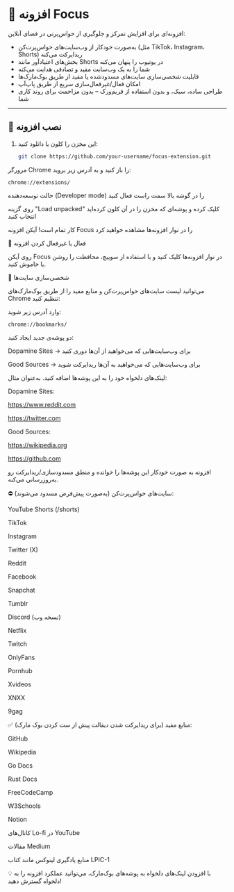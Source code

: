 # 🧠 افزونه Focus

افزونه‌ای برای افزایش تمرکز و جلوگیری از حواس‌پرتی در فضای آنلاین:

- به‌صورت خودکار از وب‌سایت‌های حواس‌پرت‌کن (مثل TikTok، Instagram، Shorts) ریدایرکت می‌کنه  
- بخش‌های اعتیادآور مانند Shorts در یوتیوب را پنهان می‌کنه  
- شما را به یک وب‌سایت مفید و تصادفی هدایت می‌کنه  
- قابلیت شخصی‌سازی سایت‌های مسدودشده یا مفید از طریق بوک‌مارک‌ها  
- امکان فعال‌/غیرفعال‌سازی سریع از طریق پاپ‌آپ  
- طراحی ساده، سبک، و بدون استفاده از فریم‌ورک – بدون مزاحمت برای روند کاری شما

---

## 🔧 نصب افزونه

1. این مخزن را کلون یا دانلود کنید:

   ```bash
   git clone https://github.com/your-username/focus-extension.git
   ```
مرورگر Chrome را باز کنید و به آدرس زیر بروید:

```
chrome://extensions/
```
حالت توسعه‌دهنده (Developer mode) را در گوشه بالا سمت راست فعال کنید

روی گزینه "Load unpacked" کلیک کرده و پوشه‌ای که مخزن را در آن کلون کرده‌اید انتخاب کنید

کار تمام است! آیکن افزونه Focus را در نوار افزونه‌ها مشاهده خواهید کرد

🔘 فعال یا غیرفعال کردن افزونه

روی آیکن Focus در نوار افزونه‌ها کلیک کنید و با استفاده از سوییچ، محافظت را روشن یا خاموش کنید.

🔄 شخصی‌سازی سایت‌ها

می‌توانید لیست سایت‌های حواس‌پرت‌کن و منابع مفید را از طریق بوک‌مارک‌های Chrome تنظیم کنید:

وارد آدرس زیر شوید:

```
chrome://bookmarks/
```
دو پوشه‌ی جدید ایجاد کنید:

Dopamine Sites → برای وب‌سایت‌هایی که می‌خواهید از آن‌ها دوری کنید

Good Sources → برای وب‌سایت‌هایی که می‌خواهید به آن‌ها ریدایرکت شوید

لینک‌های دلخواه خود را به این پوشه‌ها اضافه کنید. به‌عنوان مثال:

Dopamine Sites:

https://www.reddit.com

https://twitter.com

Good Sources:

https://wikipedia.org

https://github.com

افزونه به صورت خودکار این پوشه‌ها را خوانده و منطق مسدودسازی/ریدایرکت رو به‌روزرسانی می‌کنه.

⛔ سایت‌های حواس‌پرت‌کن (به‌صورت پیش‌فرض مسدود می‌شوند):

YouTube Shorts (/shorts)

TikTok

Instagram

Twitter (X)

Reddit

Facebook

Snapchat

Tumblr

Discord (نسخه وب)

Netflix

Twitch

OnlyFans

Pornhub

Xvideos

XNXX

9gag

✅ منابع مفید (برای ریدایرکت شدن دیفالت پیش از ست کردن بوک مارک):

GitHub

Wikipedia

Go Docs

Rust Docs

FreeCodeCamp

W3Schools

Notion

کانال‌های Lo-fi در YouTube

مقالات Medium

منابع یادگیری لینوکس مانند کتاب LPIC-1

💡 با افزودن لینک‌های دلخواه به پوشه‌های بوک‌مارک، می‌توانید عملکرد افزونه را به دلخواه گسترش دهید!
